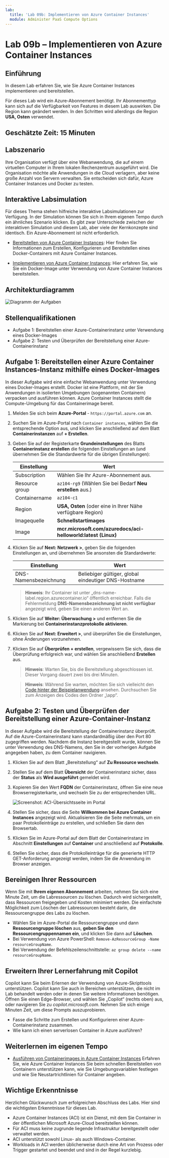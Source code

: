 ```yaml
---
lab:
  title: 'Lab 09b: Implementieren von Azure Container Instances'
  module: Administer PaaS Compute Options
---
```


# Lab 09b – Implementieren von Azure Container Instances

## Einführung

In diesem Lab erfahren Sie, wie Sie Azure Container Instances implementieren und bereitstellen.

Für dieses Lab wird ein Azure-Abonnement benötigt. Ihr Abonnementtyp kann sich auf die Verfügbarkeit von Features in diesem Lab auswirken. Die Region kann geändert werden. In den Schritten wird allerdings die Region **USA, Osten** verwendet.

## Geschätzte Zeit: 15 Minuten

## Labszenario

Ihre Organisation verfügt über eine Webanwendung, die auf einem virtuellen Computer in Ihrem lokalen Rechenzentrum ausgeführt wird. Die Organisation möchte alle Anwendungen in die Cloud verlagern, aber keine große Anzahl von Servern verwalten. Sie entscheiden sich dafür, Azure Container Instances und Docker zu testen. 
## Interaktive Labsimulation

Für dieses Thema stehen hilfreiche interaktive Labsimulationen zur Verfügung. In der Simulation können Sie sich in Ihrem eigenen Tempo durch ein ähnliches Szenario klicken. Es gibt zwar Unterschiede zwischen der interaktiven Simulation und diesem Lab, aber viele der Kernkonzepte sind identisch. Ein Azure-Abonnement ist nicht erforderlich.

+ [Bereitstellen von Azure Container Instances](https://mslearn.cloudguides.com/en-us/guides/AZ-900%20Exam%20Guide%20-%20Azure%20Fundamentals%20Exercise%203): Hier finden Sie Informationen zum Erstellen, Konfigurieren und Bereitstellen eines Docker-Containers mit Azure Container Instances.
  
+ [Implementieren von Azure Container Instances](https://mslabs.cloudguides.com/guides/AZ-104%20Exam%20Guide%20-%20Microsoft%20Azure%20Administrator%20Exercise%2014):  Hier erfahren Sie, wie Sie ein Docker-Image unter Verwendung von Azure Container Instances bereitstellen. 

## Architekturdiagramm

![Diagramm der Aufgaben](../media/az104-lab09b-aci-architecture.png)

## Stellenqualifikationen

- Aufgabe 1: Bereitstellen einer Azure-Containerinstanz unter Verwendung eines Docker-Images
- Aufgabe 2: Testen und Überprüfen der Bereitstellung einer Azure-Containerinstanz

## Aufgabe 1: Bereitstellen einer Azure Container Instances-Instanz mithilfe eines Docker-Images

In dieser Aufgabe wird eine einfache Webanwendung unter Verwendung eines Docker-Images erstellt. Docker ist eine Plattform, mit der Sie Anwendungen in isolierten Umgebungen (sogenannten Containern) verpacken und ausführen können. Azure Container Instances stellt die Compute-Umgebung für das Containerimage bereit.

1. Melden Sie sich beim **Azure-Portal** - `https://portal.azure.com` an.

1. Suchen Sie im Azure-Portal nach `Container instances`, wählen Sie die entsprechende Option aus, und klicken Sie anschließend auf dem Blatt **Containerinstanzen** auf **+ Erstellen**.

1. Geben Sie auf der Registerkarte **Grundeinstellungen** des Blatts **Containerinstanz erstellen** die folgenden Einstellungen an (und übernehmen Sie die Standardwerte für die übrigen Einstellungen):

    | Einstellung | Wert |
    | ---- | ---- |
    | Subscription | Wählen Sie Ihr Azure-Abonnement aus. |
    | Resource group | `az104-rg9` (Wählen Sie bei Bedarf **Neu erstellen** aus.) |
    | Containername | `az104-c1` |
    | Region | **USA, Osten** (oder eine in Ihrer Nähe verfügbare Region)|
    | Imagequelle | **Schnellstartimages** |
    | Image | **mcr.microsoft.com/azuredocs/aci-helloworld:latest (Linux)** |

1. Klicken Sie auf **Next: Netzwerk >**, geben Sie die folgenden Einstellungen an, und übernehmen Sie ansonsten die Standardwerte:

    | Einstellung | Wert |
    | --- | --- |
    | DNS-Namensbezeichnung | Beliebiger gültiger, global eindeutiger DNS-Hostname |

    >**Hinweis**: Ihr Container ist unter „dns-name-label.region.azurecontainer.io“ öffentlich erreichbar. Falls die Fehlermeldung **DNS-Namensbezeichnung ist nicht verfügbar** angezeigt wird, geben Sie einen anderen Wert an.

1. Klicken Sie auf **Weiter: Überwachung >** und entfernen Sie die Markierung bei **Containerinstanzprotokolle aktivieren**. 

1. Klicken Sie auf **Next: Erweitert >**, und überprüfen Sie die Einstellungen, ohne Änderungen vorzunehmen.

 1. Klicken Sie auf **Überprüfen + erstellen**, vergewissern Sie sich, dass die Überprüfung erfolgreich war, und wählen Sie anschließend **Erstellen** aus.

    >**Hinweis**: Warten Sie, bis die Bereitstellung abgeschlossen ist. Dieser Vorgang dauert zwei bis drei Minuten.

    >**Hinweis**: Während Sie warten, möchten Sie sich vielleicht den [Code hinter der Beispielanwendung](https://github.com/Azure-Samples/aci-helloworld) ansehen. Durchsuchen Sie zum Anzeigen des Codes den Ordner „\\app“.

## Aufgabe 2: Testen und Überprüfen der Bereitstellung einer Azure-Container-Instanz 

In dieser Aufgabe wird die Bereitstellung der Containerinstanz überprüft. Auf die Azure-Containerinstanz kann standardmäßig über den Port 80 zugegriffen werden. Nachdem die Instanz bereitgestellt wurde, können Sie unter Verwendung des DNS-Namens, den Sie in der vorherigen Aufgabe angegeben haben, zu dem Container navigieren.

1. Klicken Sie auf dem Blatt „Bereitstellung“ auf **Zu Ressource wechseln**.

1. Stellen Sie auf dem Blatt **Übersicht** der Containerinstanz sicher, dass der **Status** als **Wird ausgeführt** gemeldet wird.

1. Kopieren Sie den Wert **FQDN** der Containerinstanz, öffnen Sie eine neue Browserregisterkarte, und wechseln Sie zu der entsprechenden URL.

     ![Screenshot: ACI-Übersichtsseite im Portal](../media/az104-lab09b-aci-overview.png)

1. Stellen Sie sicher, dass die Seite **Willkommen bei Azure Container Instances** angezeigt wird. Aktualisieren Sie die Seite mehrmals, um ein paar Protokolleinträge zu erstellen, und schließen Sie dann den Browsertab.  

1. Klicken Sie im Azure-Portal auf dem Blatt der Containerinstanz im Abschnitt **Einstellungen** auf **Container** und anschließend auf **Protokolle**.

1. Stellen Sie sicher, dass die Protokolleinträge für die generierte HTTP GET-Anforderung angezeigt werden, indem Sie die Anwendung im Browser anzeigen.
   
## Bereinigen Ihrer Ressourcen

Wenn Sie mit **Ihrem eigenen Abonnement** arbeiten, nehmen Sie sich eine Minute Zeit, um die Labressourcen zu löschen. Dadurch wird sichergestellt, dass Ressourcen freigegeben und Kosten minimiert werden. Die einfachste Möglichkeit zum Löschen der Labressourcen besteht darin, die Ressourcengruppe des Labs zu löschen. 

+ Wählen Sie im Azure-Portal die Ressourcengruppe und dann **Ressourcengruppe löschen** aus, **geben Sie den Ressourcengruppennamen ein**, und klicken Sie dann auf **Löschen**.
+ Bei Verwendung von Azure PowerShell: `Remove-AzResourceGroup -Name resourceGroupName`.
+ Bei Verwendung der Befehlszeilenschnittstelle: `az group delete --name resourceGroupName`.

## Erweitern Ihrer Lernerfahrung mit Copilot
Copilot kann Sie beim Erlernen der Verwendung von Azure-Skripttools unterstützen. Copilot kann Sie auch in Bereichen unterstützen, die nicht im Lab behandelt werden oder in denen Sie weitere Informationen benötigen. Öffnen Sie einen Edge-Browser, und wählen Sie „Copilot“ (rechts oben) aus, oder navigieren Sie zu *copilot.microsoft.com*. Nehmen Sie sich einige Minuten Zeit, um diese Prompts auszuprobieren.

+ Fasse die Schritte zum Erstellen und Konfigurieren einer Azure-Containerinstanz zusammen.
+ Wie kann ich einen serverlosen Container in Azure ausführen?

## Weiterlernen im eigenen Tempo

+ [Ausführen von Containerimages in Azure Container Instances](https://learn.microsoft.com/training/modules/create-run-container-images-azure-container-instances/) Erfahren Sie, wie Azure Container Instances Sie beim schnellen Bereitstellen von Containern unterstützen kann, wie Sie Umgebungsvariablen festlegen und wie Sie Neustartrichtlinien für Container angeben.

## Wichtige Erkenntnisse

Herzlichen Glückwunsch zum erfolgreichen Abschluss des Labs. Hier sind die wichtigsten Erkenntnisse für dieses Lab. 

+ Azure Container Instances (ACI) ist ein Dienst, mit dem Sie Container in der öffentlichen Microsoft Azure-Cloud bereitstellen können.
+ Für ACI muss keine zugrunde liegende Infrastruktur bereitgestellt oder verwaltet werden.
+ ACI unterstützt sowohl Linux- als auch Windows-Container.
+ Workloads in ACI werden üblicherweise durch eine Art von Prozess oder Trigger gestartet und beendet und sind in der Regel kurzlebig. 

    
